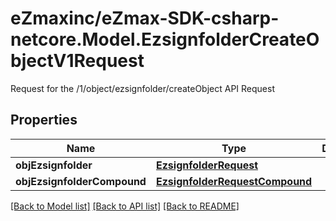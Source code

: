 # eZmaxinc/eZmax-SDK-csharp-netcore.Model.EzsignfolderCreateObjectV1Request
Request for the /1/object/ezsignfolder/createObject API Request

## Properties

Name | Type | Description | Notes
------------ | ------------- | ------------- | -------------
**objEzsignfolder** | [**EzsignfolderRequest**](EzsignfolderRequest.md) |  | [optional] 
**objEzsignfolderCompound** | [**EzsignfolderRequestCompound**](EzsignfolderRequestCompound.md) |  | [optional] 

[[Back to Model list]](../README.md#documentation-for-models) [[Back to API list]](../README.md#documentation-for-api-endpoints) [[Back to README]](../README.md)

